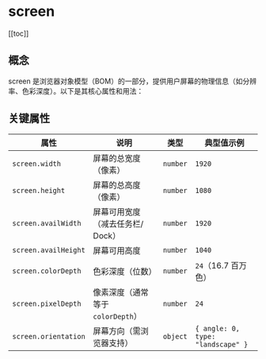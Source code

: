 # screen

[[toc]]

## 概念

screen 是浏览器对象模型（BOM）的一部分，提供用户屏幕的物理信息（如分辨率、色彩深度）。以下是其核心属性和用法：

## 关键属性

| **属性**             | **说明**                          | **类型** | **典型值示例**                    |
| -------------------- | --------------------------------- | -------- | --------------------------------- |
| `screen.width`       | 屏幕的总宽度（像素）              | `number` | `1920`                            |
| `screen.height`      | 屏幕的总高度（像素）              | `number` | `1080`                            |
| `screen.availWidth`  | 屏幕可用宽度（减去任务栏/ Dock）  | `number` | `1920`                            |
| `screen.availHeight` | 屏幕可用高度                      | `number` | `1040`                            |
| `screen.colorDepth`  | 色彩深度（位数）                  | `number` | `24`（16.7 百万色）               |
| `screen.pixelDepth`  | 像素深度（通常等于 `colorDepth`） | `number` | `24`                              |
| `screen.orientation` | 屏幕方向（需浏览器支持）          | `object` | `{ angle: 0, type: "landscape" }` |
